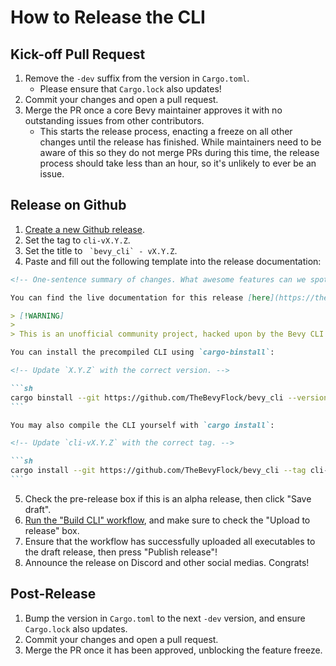 # How to Release the CLI

## Kick-off Pull Request

1. Remove the `-dev` suffix from the version in `Cargo.toml`.
    - Please ensure that `Cargo.lock` also updates!
2. Commit your changes and open a pull request.
3. Merge the PR once a core Bevy maintainer approves it with no outstanding issues from other contributors.
    - This starts the release process, enacting a freeze on all other changes until the release has finished. While maintainers need to be aware of this so they do not merge PRs during this time, the release process should take less than an hour, so it's unlikely to ever be an issue.

## Release on Github

1. [Create a new Github release](https://github.com/TheBevyFlock/bevy_cli/releases/new).
2. Set the tag to `cli-vX.Y.Z`.
3. Set the title to `` `bevy_cli` - vX.Y.Z``.
4. Paste and fill out the following template into the release documentation:

````markdown
<!-- One-sentence summary of changes. What awesome features can we spotlight? What critical bugs were fixed? -->

You can find the live documentation for this release [here](https://thebevyflock.github.io/bevy_cli/).

> [!WARNING]
>
> This is an unofficial community project, hacked upon by the Bevy CLI working group until it is eventually upstreamed into the main [Bevy Engine organization](https://github.com/bevyengine). Pardon our rough edges, and please consider [submitting an issue](https://github.com/TheBevyFlock/bevy_cli/issues) if you run into trouble!

You can install the precompiled CLI using `cargo-binstall`:

<!-- Update `X.Y.Z` with the correct version. -->

```sh
cargo binstall --git https://github.com/TheBevyFlock/bevy_cli --version X.Y.Z --locked bevy_cli
```

You may also compile the CLI yourself with `cargo install`:

<!-- Update `cli-vX.Y.Z` with the correct tag. -->

```sh
cargo install --git https://github.com/TheBevyFlock/bevy_cli --tag cli-vX.Y.Z --locked bevy_cli
```
````

5. Check the pre-release box if this is an alpha release, then click "Save draft".
6. [Run the "Build CLI" workflow](https://github.com/TheBevyFlock/bevy_cli/actions/workflows/build-cli.yml), and make sure to check the "Upload to release" box.
7. Ensure that the workflow has successfully uploaded all executables to the draft release, then press "Publish release"!
8. Announce the release on Discord and other social medias. Congrats!

## Post-Release

1. Bump the version in `Cargo.toml` to the next `-dev` version, and ensure `Cargo.lock` also updates.
2. Commit your changes and open a pull request.
3. Merge the PR once it has been approved, unblocking the feature freeze.
